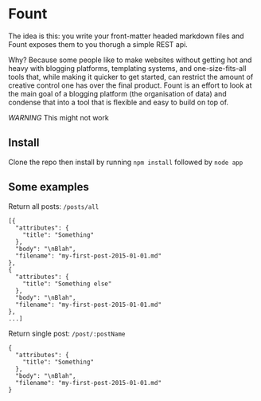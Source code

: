 # Fount
The idea is this: you write your front-matter headed markdown files and Fount exposes them to you thorugh a simple REST api.

Why? Because some people like to make websites without getting hot and heavy with blogging platforms, templating systems, and one-size-fits-all tools that, while making it quicker to get started, can restrict the amount of creative control one has over the final product. Fount is an effort to look at the main goal of a blogging platform (the organisation of data) and condense that into a tool that is flexible and easy to build on top of.

*WARNING* This might not work

## Install
Clone the repo then install by running `npm install` followed by `node app`

## Some examples

Return all posts: `/posts/all`
```
[{
  "attributes": {
    "title": "Something"
  },
  "body": "\nBlah",
  "filename": "my-first-post-2015-01-01.md"
},
{
  "attributes": {
    "title": "Something else"
  },
  "body": "\nBlah",
  "filename": "my-first-post-2015-01-01.md"
}, 
...]
```

Return single post: `/post/:postName`
```
{
  "attributes": {
    "title": "Something"
  },
  "body": "\nBlah",
  "filename": "my-first-post-2015-01-01.md"
}
```